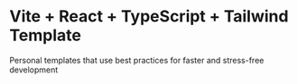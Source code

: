 # Vite + React + TypeScript + Tailwind Template

Personal templates that use best practices for faster and stress-free development
